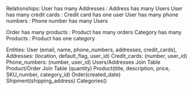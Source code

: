 Relationships:
User has many Addresses : Address has many Users
User has many credit cards : Credit card has one user
User has many phone numbers : Phone number has many Users

Order has many products : Product has many orders
Category has many Products : Product has one category

Entities:
User (email, name, phone_numbers, addresses, credit_cards),
Addresses: (location, default_flag, user_id)
Credit_cards: (number, user_id)
Phone_numbers: (number, user_id)
Users/Addresses Join Table
Product/Order Join Table (quantity)
Product(title, description, price, SKU_number, category_id)
Order(created_date)
Shipment(shipping_address)
Categories()
